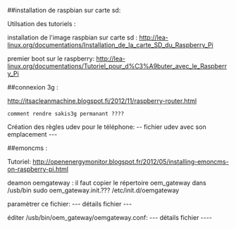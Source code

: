 ##installation de raspbian sur carte sd:

Utilsation des tutoriels :

installation de l'image raspbian sur carte sd :
http://lea-linux.org/documentations/Installation_de_la_carte_SD_du_Raspberry_Pi

premier boot sur le raspberry:
http://lea-linux.org/documentations/Tutoriel_pour_d%C3%A9buter_avec_le_Raspberry_Pi


##connexion 3g :

http://itsacleanmachine.blogspot.fi/2012/11/raspberry-router.html

	comment rendre sakis3g permanant ????

Création des règles udev pour le téléphone:
-- fichier udev avec son emplacement ---

##emoncms : 

Tutoriel:
http://openenergymonitor.blogspot.fr/2012/05/installing-emoncms-on-raspberry-pi.html

deamon oemgateway :
il faut copier le répertoire oem_gateway dans /usb/bin
sudo oem_gateway.init.??? /etc/init.d/oemgateway

paramètrer ce fichier:
--- détails fichier ---

éditer /usb/bin/oem_gateway/oemgateway.conf:
--- détails fichier ----

